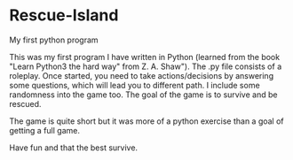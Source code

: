 # Rescue-Island
My first python program

This was my first program I have written in Python (learned from the book "Learn Python3 the hard way" from Z. A. Shaw"). 
The .py file consists of a roleplay. Once started, you need to take actions/decisions by answering some questions, 
which will lead you to different path. I include some randomness into the game too. 
The goal of the game is to survive and be rescued. 

The game is quite short but it was more of a python exercise than a goal of getting a full game.

Have fun and that the best survive.
